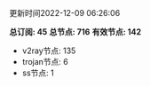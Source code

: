 更新时间2022-12-09 06:26:06

**总订阅: 45**
**总节点: 716**
**有效节点: 142**
- v2ray节点: 135
- trojan节点: 6
- ss节点: 1

